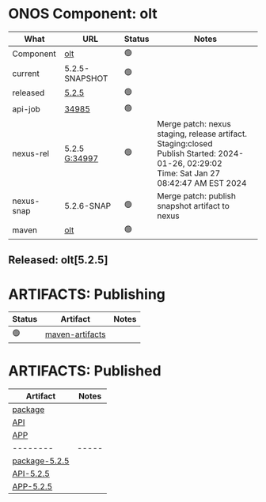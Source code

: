 ONOS Component: olt
===================

| What | URL                    | Status | Notes |
| ---- | ---------------------- | ------ | ----- |
| Component  | [olt](https://gerrit.opencord.org/plugins/gitiles/olt) | :green_circle: | |
| current    | 5.2.5-SNAPSHOT | :green_circle: | |
| released   | [5.2.5](https://mvnrepository.com/artifact/org.opencord/olt) | :green_circle: | |
| api-job    | [34985](https://gerrit.opencord.org/c/olt/+/34985)| :green_circle: | |
| nexus-rel  | 5.2.5 [G:34997](https://gerrit.opencord.org/c/olt/+/34997) | :green_circle: | Merge patch: nexus staging, release artifact.<br>Staging:closed<br>Publish Started: 2024-01-26, 02:29:02 <br>Time: Sat Jan 27 08:42:47 AM EST 2024|
| nexus-snap | 5.2.6-SNAP | :green_circle: | Merge patch: publish snapshot artifact to nexus |
| maven      | [olt](https://mvnrepository.com/artifact/org.opencord/olt) | :green_circle: | | Release staged on nexus, publishing to mvc |

## Released: olt[5.2.5]


ARTIFACTS: Publishing
=====================

| Status         | Artifact         | Notes |
| ------         | ---------------- | ----- |
| :green_circle: | [maven-artifacts](maven-artifacts.md) | |

ARTIFACTS: Published
====================
    
| Artifact | Notes |
| -------- | ----- |
| [package](https://mvnrepository.com/artifact/org.opencord/olt) | |
| [API](https://mvnrepository.com/artifact/org.opencord/olt-api) | |
| [APP](https://mvnrepository.com/artifact/org.opencord/olt-app) | |
| -------- | ----- |
| [package-5.2.5](https://mvnrepository.com/artifact/org.opencord/olt/5.2.5) | |
| [API-5.2.5](https://mvnrepository.com/artifact/org.opencord/olt-api/5.2.5) | |
| [APP-5.2.5](https://mvnrepository.com/artifact/org.opencord/olt-app/5.2.5) | |
